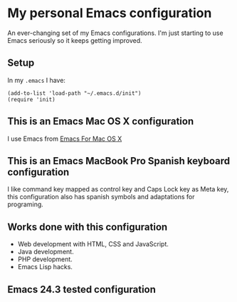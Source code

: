 # My personal Emacs configuration

An ever-changing set of my Emacs configurations. I'm just starting to use Emacs seriously so it keeps getting improved.

## Setup

In my `.emacs` I have:
```elisp
(add-to-list 'load-path "~/.emacs.d/init")
(require 'init)
```

## This is an Emacs Mac OS X configuration

I use Emacs from [Emacs For Mac OS X](http://emacsformacosx.com/)

## This is an Emacs MacBook Pro Spanish keyboard configuration

I like command key mapped as control key and Caps Lock key as Meta key, this configuration also has spanish symbols and adaptations for programing.

## Works done with this configuration

  * Web development with HTML, CSS and JavaScript.
  * Java development.
  * PHP development.
  * Emacs Lisp hacks.

## Emacs 24.3 tested configuration
